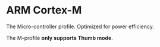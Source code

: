 # ARM Cortex-M

The Micro-controller profile.
Optimized for power efficiency.

The M-profile **only supports Thumb mode**.
